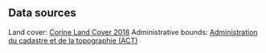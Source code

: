 ## Data sources

Land cover: [Corine Land Cover 2018](https://data.public.lu/fr/datasets/corine-land-cover-2018/)
Administrative bounds: [Administration du cadastre et de la topographie (ACT)](https://data.public.lu/fr/datasets/limites-administratives-du-grand-duche-de-luxembourg/)
